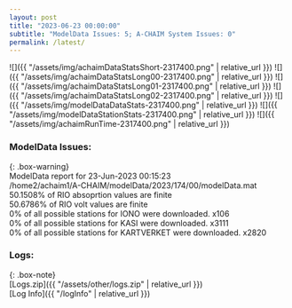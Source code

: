 ```yaml
---
layout: post
title: "2023-06-23 00:00:00"
subtitle: "ModelData Issues: 5; A-CHAIM System Issues: 0"
permalink: /latest/
---
```


![]({{ "/assets/img/achaimDataStatsShort-2317400.png" | relative_url }})
![]({{ "/assets/img/achaimDataStatsLong00-2317400.png" | relative_url }})
![]({{ "/assets/img/achaimDataStatsLong01-2317400.png" | relative_url }})
![]({{ "/assets/img/achaimDataStatsLong02-2317400.png" | relative_url }})
![]({{ "/assets/img/modelDataDataStats-2317400.png" | relative_url }})
![]({{ "/assets/img/modelDataStationStats-2317400.png" | relative_url }})
![]({{ "/assets/img/achaimRunTime-2317400.png" | relative_url }})


### ModelData Issues:  
  
{: .box-warning}  
 ModelData report for 23-Jun-2023 00:15:23   
 /home2/achaim1/A-CHAIM/modelData/2023/174/00/modelData.mat   
 50.1508% of RIO absoprtion values are finite   
 50.6786% of RIO volt values are finite   
 0% of all possible stations for IONO were downloaded. x106   
 0% of all possible stations for KASI were downloaded. x3111   
 0% of all possible stations for KARTVERKET were downloaded. x2820   
  


### Logs:  
  
{: .box-note}  
[Logs.zip]({{ "/assets/other/logs.zip" | relative_url }})  
[Log Info]({{ "/logInfo" | relative_url }})  
